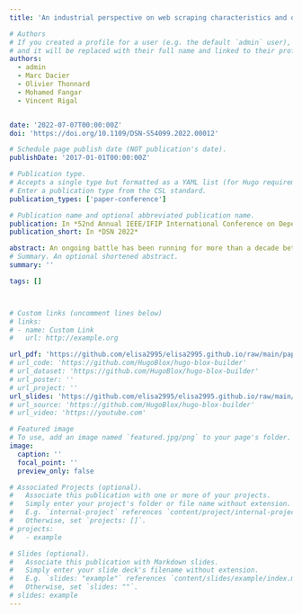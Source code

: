 ```yaml
---
title: 'An industrial perspective on web scraping characteristics and open issues'

# Authors
# If you created a profile for a user (e.g. the default `admin` user), write the username (folder name) here
# and it will be replaced with their full name and linked to their profile.
authors:
  - admin
  - Marc Dacier
  - Olivier Thonnard
  - Mohamed Fangar
  - Vincent Rigal


date: '2022-07-07T00:00:00Z'
doi: 'https://doi.org/10.1109/DSN-S54099.2022.00012'

# Schedule page publish date (NOT publication's date).
publishDate: '2017-01-01T00:00:00Z'

# Publication type.
# Accepts a single type but formatted as a YAML list (for Hugo requirements).
# Enter a publication type from the CSL standard.
publication_types: ['paper-conference']

# Publication name and optional abbreviated publication name.
publication: In *52nd Annual IEEE/IFIP International Conference on Dependable Systems and Networks - Industry Track*
publication_short: In *DSN 2022*

abstract: An ongoing battle has been running for more than a decade between e-commerce websites owners and web scrapers. Whenever one party finds a new technique to prevail, the other one comes up with a solution to defeat it. Based on our industrial experience, we know this problem is far from being solved. New solutions are needed to address automated threats. In this work, we will describe the actors taking part in the battle, the weapons at their disposal, and their allies on either side. We will present a real-world setup to explain how e-commerce websites operators try to defend themselves and the open problems they seek solutions for.
# Summary. An optional shortened abstract.
summary: ''

tags: []



# Custom links (uncomment lines below)
# links:
# - name: Custom Link
#   url: http://example.org

url_pdf: 'https://github.com/elisa2995/elisa2995.github.io/raw/main/papers/Chiapponi_AnIndustrial_2022.pdf'
# url_code: 'https://github.com/HugoBlox/hugo-blox-builder'
# url_dataset: 'https://github.com/HugoBlox/hugo-blox-builder'
# url_poster: ''
# url_project: ''
url_slides: 'https://github.com/elisa2995/elisa2995.github.io/raw/main/papers/Chiapponi_AnIndustrial_2022_Slides.pdf'
# url_source: 'https://github.com/HugoBlox/hugo-blox-builder'
# url_video: 'https://youtube.com'

# Featured image
# To use, add an image named `featured.jpg/png` to your page's folder.
image:
  caption: ''
  focal_point: ''
  preview_only: false

# Associated Projects (optional).
#   Associate this publication with one or more of your projects.
#   Simply enter your project's folder or file name without extension.
#   E.g. `internal-project` references `content/project/internal-project/index.md`.
#   Otherwise, set `projects: []`.
# projects:
#   - example

# Slides (optional).
#   Associate this publication with Markdown slides.
#   Simply enter your slide deck's filename without extension.
#   E.g. `slides: "example"` references `content/slides/example/index.md`.
#   Otherwise, set `slides: ""`.
# slides: example
---
```

